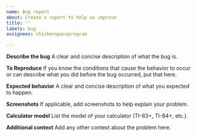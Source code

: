 ```yaml
---
name: Bug report
about: Create a report to help us improve
title: ''
labels: bug
assignees: chickenspaceprogram

---
```


**Describe the bug**
A clear and concise description of what the bug is.

**To Reproduce**
If you know the conditions that cause the behavior to occur or can describe what you did before the bug occurred, put that here.

**Expected behavior**
A clear and concise description of what you expected to happen.

**Screenshots**
If applicable, add screenshots to help explain your problem.

**Calculator model**
List the model of your calculator (TI-83+, TI-84+, etc.).

**Additional context**
Add any other context about the problem here.

